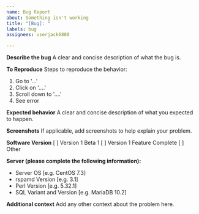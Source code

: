 ```yaml
---
name: Bug Report
about: Something isn't working
title: "[Bug]: "
labels: bug
assignees: userjack6880

---
```


**Describe the bug**
A clear and concise description of what the bug is.

**To Reproduce**
Steps to reproduce the behavior:
1. Go to '...'
2. Click on '....'
3. Scroll down to '....'
4. See error

**Expected behavior**
A clear and concise description of what you expected to happen.

**Screenshots**
If applicable, add screenshots to help explain your problem.

**Software Version**
[ ] Version 1 Beta 1
[ ] Version 1 Feature Complete
[ ] Other

**Server (please complete the following information):**
- Server OS [e.g. CentOS 7.3]
- rspamd Version [e.g. 3.1]
- Perl Version [e.g. 5.32.1]
- SQL Variant and Version [e.g. MariaDB 10.2]

**Additional context**
Add any other context about the problem here.
